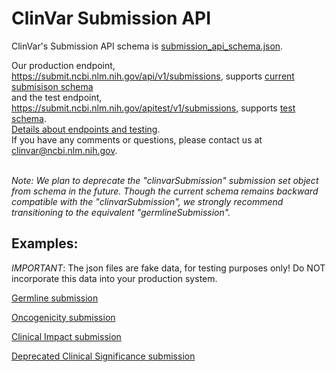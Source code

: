 # ClinVar Submission API

ClinVar's Submission API schema is [submission_api_schema.json](submission_api_schema.json). 


Our production endpoint,  https://submit.ncbi.nlm.nih.gov/api/v1/submissions, supports [current submisison schema](submission_api_schema.json) <br />and the test endpoint, https://submit.ncbi.nlm.nih.gov/apitest/v1/submissions, supports [test schema](submission_apitest_schema.json). 
<br />[Details about endpoints and testing](https://www.ncbi.nlm.nih.gov/clinvar/docs/api_http/).
<br />If you have any comments or questions, please contact us at clinvar@ncbi.nlm.nih.gov.

<br />*Note: We plan to deprecate the "clinvarSubmission" submission set object from schema in the future. Though the current schema remains backward compatible with the "clinvarSubmission", we strongly recommend transitioning to the equivalent "germlineSubmission".*

## Examples:
*IMPORTANT*: The json files are fake data, for testing purposes only! Do NOT incorporate this data into your production system.

[Germline submission](sample_api_submissions/sample_germline_hgvs_submission.json)

[Oncogenicity submission](sample_api_submissions/sample_oncogenicity_hgvs.json)

[Clinical Impact submission](sample_api_submissions/sample_clinical_impact_hgvs.json)

[Deprecated Clinical Significance submission](sample_api_submissions/sample_clinical_significance_hgvs_submission.json)
